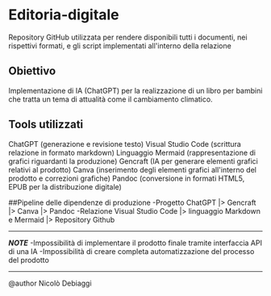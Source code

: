 # Editoria-digitale
Repository GitHub utilizzata per rendere disponibili tutti i documenti, nei rispettivi formati, e gli script implementati all'interno della relazione
## Obiettivo
Implementazione di IA (ChatGPT) per la realizzazione di un libro per bambini che tratta un tema di attualità come il cambiamento climatico.

## Tools utilizzati
ChatGPT (generazione e revisione testo)
Visual Studio Code (scrittura relazione in formato markdown)
Linguaggio Mermaid (rappresentazione di grafici riguardanti la produzione)
Gencraft (IA per generare elementi grafici relativi al prodotto)
Canva (inserimento degli elementi grafici all'interno del prodotto e correzioni grafiche)
Pandoc (conversione in formati HTML5, EPUB per la distribuzione digitale)

##Pipeline delle dipendenze di produzione
-Progetto
ChatGPT |> Gencraft |> Canva |> Pandoc
-Relazione
Visual Studio Code |> linguaggio Markdown e Mermaid |> Repository Github

---

***NOTE***
-Impossibilità di implementare il prodotto finale tramite interfaccia API di una IA
-Impossibilità di creare completa automatizzazione del processo del prodotto

---
@author Nicolò Debiaggi

